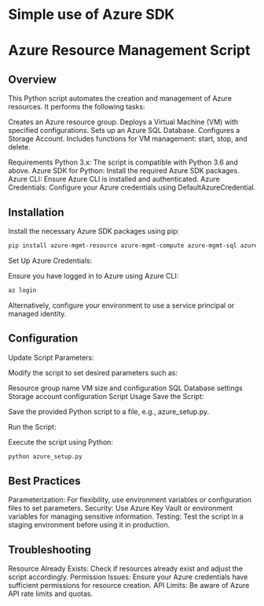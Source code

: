 # Simple use of Azure SDK
# Azure Resource Management Script
## Overview
This Python script automates the creation and management of Azure resources. It performs the following tasks:

Creates an Azure resource group.
Deploys a Virtual Machine (VM) with specified configurations.
Sets up an Azure SQL Database.
Configures a Storage Account.
Includes functions for VM management: start, stop, and delete.

Requirements
Python 3.x: The script is compatible with Python 3.6 and above.
Azure SDK for Python: Install the required Azure SDK packages.
Azure CLI: Ensure Azure CLI is installed and authenticated.
Azure Credentials: Configure your Azure credentials using DefaultAzureCredential.

## Installation

Install the necessary Azure SDK packages using pip:

```sh
pip install azure-mgmt-resource azure-mgmt-compute azure-mgmt-sql azure-mgmt-storage azure-identity
```
Set Up Azure Credentials:

Ensure you have logged in to Azure using Azure CLI:

```sh
az login
```
Alternatively, configure your environment to use a service principal or managed identity.

## Configuration
Update Script Parameters:

Modify the script to set desired parameters such as:

Resource group name
VM size and configuration
SQL Database settings
Storage account configuration
Script Usage
Save the Script:

Save the provided Python script to a file, e.g., azure_setup.py.

Run the Script:

Execute the script using Python:

```sh
python azure_setup.py
```

## Best Practices
Parameterization: For flexibility, use environment variables or configuration files to set parameters.
Security: Use Azure Key Vault or environment variables for managing sensitive information.
Testing: Test the script in a staging environment before using it in production.


## Troubleshooting
Resource Already Exists: Check if resources already exist and adjust the script accordingly.
Permission Issues: Ensure your Azure credentials have sufficient permissions for resource creation.
API Limits: Be aware of Azure API rate limits and quotas.
